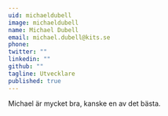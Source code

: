 ```yaml
---
uid: michaeldubell
image: michaeldubell
name: Michael Dubell
email: michael.dubell@kits.se
phone: 
twitter: ""
linkedin: ""
github: ""
tagline: Utvecklare
published: true
---
```


Michael är mycket bra, kanske en av det bästa.
